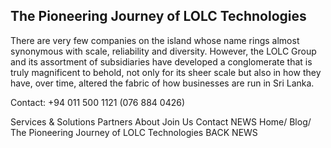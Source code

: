 ## The Pioneering Journey of LOLC Technologies

There are very few companies on the island whose name rings almost synonymous with scale, reliability and diversity. However, the LOLC Group and its assortment of subsidiaries have developed a conglomerate that is truly magnificent to behold, not only for its sheer scale but also in how they have, over time, altered the fabric of how businesses are run in Sri Lanka.

Contact: +94 011 500 1121 (076 884 0426)

Services & Solutions Partners About Join Us Contact
NEWS
Home/ Blog/ The Pioneering Journey of LOLC Technologies
BACK
NEWS